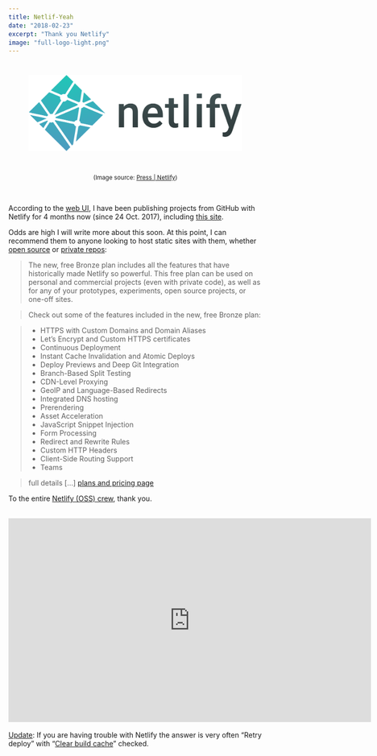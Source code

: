 ```yaml
---
title: Netlif-Yeah
date: "2018-02-23"
excerpt: "Thank you Netlify"
image: "full-logo-light.png"
---
```


<figure style="text-align: center">
  <span  style="display: block; margin: 40px auto">
    <img src="full-logo-light.png"
      alt="Netlify Full Logo Light" />
  </span>
<figcaption>
<small>(Image source: <a href="https://www.netlify.com/press/">Press | Netlify</a>)</small>
</figcaption>
</figure>

<br />

According to the [web&nbsp;UI](https://www.netlify.com/docs/), I have been publishing projects from GitHub with Netlify for 4 months now (since 24 Oct. 2017), including [this&nbsp;site](https://github.com/rdela/rdela.com).

Odds are high I will write more about this soon. At this point, I can recommend them to anyone looking to host static sites with them, whether [open&nbsp;source](https://www.netlify.com/open-source/) or [private&nbsp;repos](https://www.netlify.com/blog/2017/06/28/introducing-teams-new-features-and-an-update-to-our-plans/):

> The new, free Bronze plan includes all the features that have historically made Netlify so powerful. This free plan can be used on personal and commercial projects (even with private code), as well as for any of your prototypes, experiments, open source projects, or one-off sites.

> Check out some of the features included in the new, free Bronze plan:

> * HTTPS with Custom Domains and Domain Aliases
> * Let’s Encrypt and Custom HTTPS certificates
> * Continuous Deployment
> * Instant Cache Invalidation and Atomic Deploys
> * Deploy Previews and Deep Git Integration
> * Branch-Based Split Testing
> * CDN-Level Proxying
> * GeoIP and Language-Based Redirects
> * Integrated DNS hosting
> * Prerendering
> * Asset Acceleration
> * JavaScript Snippet Injection
> * Form Processing
> * Redirect and Rewrite Rules
> * Custom HTTP Headers
> * Client-Side Routing Support
> * Teams

> full details \[…\] [plans and pricing&nbsp;page](https://www.netlify.com/pricing/)

To the entire [Netlify (OSS) crew](https://github.com/orgs/netlify/people), thank you.

<br />

<iframe width="720" height="405" src="https://www.youtube.com/embed/6Ptrc2cWRxU?rel=0" frameborder="0" allow="autoplay; encrypted-media" allowfullscreen></iframe>

<br />

[Update](https://twitter.com/rickydelaveaga/status/967778916734615552): If you are having trouble with Netlify the answer is very often “Retry deploy” with “[Clear build cache](https://www.netlify.com/docs/build-gotchas/#build-cache)” checked.